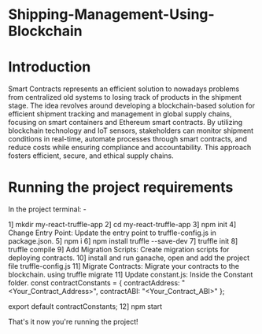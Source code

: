 # Shipping-Management-Using-Blockchain

# Introduction

Smart Contracts represents an efficient solution to nowadays problems from centralized old systems to losing track of products in the shipment stage. The idea revolves around developing a blockchain-based solution for efficient shipment tracking and management in global supply chains, focusing on smart containers and Ethereum smart contracts. By utilizing blockchain technology and IoT sensors, stakeholders can monitor shipment conditions in real-time, automate processes through smart contracts, and reduce costs while ensuring compliance and accountability. This approach fosters efficient, secure, and ethical supply chains.

# Running the project requirements

In the project terminal: -

1] mkdir my-react-truffle-app
2] cd my-react-truffle-app
3] npm init
4] Change Entry Point: Update the entry point to truffle-config.js in package.json.
5] npm i
6] npm install truffle --save-dev
7] truffle init
8] truffle compile
9] Add Migration Scripts: Create migration scripts for deploying contracts.
10] install and run ganache, open and add the project file truffle-config.js
11] Migrate Contracts: Migrate your contracts to the blockchain. using truffle migrate
11] Update constant.js: Inside the Constant folder.
const contractConstants = {
    contractAddress: "<Your_Contract_Address>",
    contractABI: "<Your_Contract_ABI>"
};

export default contractConstants;
12] npm start

That's it now you're running the project!
